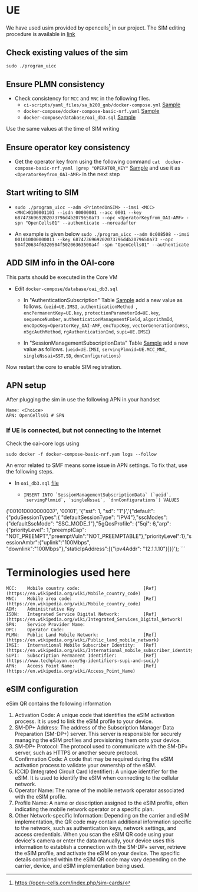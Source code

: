 # UE
We have used usim provided by opencells[^1] in our project. The SIM editing procedure is available in [link](https://open-cells.com/index.php/uiccsim-programing/)

[^1]: https://open-cells.com/index.php/sim-cards/
## Check existing values of the sim
`sudo ./program_uicc`

## Ensure PLMN consistency
* Check consistency for `MCC` and `MNC` in the following files.
	* <GnodeB repo> `ci-scripts/yaml_files/sa_b200_gnb/docker-compose.yml` [Sample](https://github.com/subhrendu1987/oai-gnodeb/blob/main/ci-scripts/yaml_files/sa_b200_gnb/docker-compose.yml)
	* <Core VM repo> `docker-compose/docker-compose-basic-nrf.yaml` [Sample](https://github.com/subhrendu1987/oai-core/blob/main/docker-compose/docker-compose-basic-nrf.yaml)
	* <Core VM repo> `docker-compose/database/oai_db3.sql` [Sample](https://github.com/subhrendu1987/oai-core/blob/main/docker-compose/database/oai_db3.sql)

Use the same values at the time of SIM writing

## Ensure operator key consistency
* Get the operator key from <Core VM repo> using the following command `cat  docker-compose-basic-nrf.yaml |grep "OPERATOR_KEY"`
[Sample](https://github.com/subhrendu1987/oai-core/blob/main/docker-compose/docker-compose-basic-nrf.yaml) and use it as `<OperatorKeyfrom_OAI-AMF>` in the next step

## Start writing to SIM
* `sudo ./program_uicc --adm <PrintedOnSIM> --imsi <MCC><MNC>0100001101 --isdn 00000001 --acc 0001 --key 6874736969202073796d4b2079650a73 --opc <OperatorKeyfrom_OAI-AMF> -spn "OpenCells01" --authenticate --noreadafter`

* An example is given below
`sudo ./program_uicc --adm 0c008508 --imsi 001010000000011 --key 6874736969202073796d4b2079650a73 --opc 504f20634f6320504f50206363500a4f -spn "OpenCells01" --authenticate`

## ADD SIM info in the OAI-core
This parts should be executed in the Core VM

* Edit `docker-compose/database/oai_db3.sql` 
	* In "AuthenticationSubscription" Table [Sample](https://github.com/subhrendu1987/oai-core/blob/main/docker-compose/database/oai_db3.sql#L154) add a new value as follows.
	(`ueid=UE.IMSI`, `authenticationMethod `, `encPermanentKey=UE.key`, `protectionParameterId=UE.key`, `sequenceNumber`, `authenticationManagementField`, `algorithmId`, `encOpcKey=OperatorKey_OAI-AMF`, `encTopcKey`, `vectorGenerationInHss`, `n5gcAuthMethod`, `rgAuthenticationInd`, `supi=UE.IMSI`)

	* In "SessionManagementSubscriptionData" Table [Sample](https://github.com/subhrendu1987/oai-core/blob/main/docker-compose/database/oai_db3.sql#L309) add a new value as follows.
	(`ueid=UE.IMSI`, `servingPlmnid=UE.MCC_MNC`, `singleNssai=SST,SD`, `dnnConfigurations`)

Now restart the core to enable SIM registration.
## APN setup
After plugging the sim in use the following APN in your handset
```
Name: <Choice>
APN: OpenCells01 # SPN
```
### If UE is connected, but not connecting to the Internet
Check the oai-core logs using 
```
sudo docker -f docker-compose-basic-nrf.yam logs --follow
```
An error related to SMF means some issue in APN settings. To fix that, use the following steps.
* In `oai_db3.sql` [file](https://github.com/5g-ucl-idrbt/oai-core/blob/main/docker-compose/database/oai_db3.sql)
  	- ```
  	  INSERT INTO `SessionManagementSubscriptionData` (`ueid`, `servingPlmnid`, `singleNssai`, `dnnConfigurations`) VALUES 
('001010000000037', '00101', '{\"sst\": 1, \"sd\": \"1\"}','{\"default\":{\"pduSessionTypes\":{ \"defaultSessionType\": \"IPV4\"},\"sscModes\": {\"defaultSscMode\": \"SSC_MODE_1\"},\"5gQosProfile\": {\"5qi\": 6,\"arp\":{\"priorityLevel\": 1,\"preemptCap\": \"NOT_PREEMPT\",\"preemptVuln\":\"NOT_PREEMPTABLE\"},\"priorityLevel\":1},\"sessionAmbr\":{\"uplink\":\"100Mbps\", \"downlink\":\"100Mbps\"},\"staticIpAddress\":[{\"ipv4Addr\": \"12.1.1.10\"}]}}');
	```


# Terminologies used here
```
MCC:	Mobile country code:						[Ref](https://en.wikipedia.org/wiki/Mobile_country_code)
MNC:	Mobile area code:							[Ref](https://en.wikipedia.org/wiki/Mobile_country_code)
ADM:	Administrative Key
ISDN:	Integrated Service Digital Network:			[Ref](https://en.wikipedia.org/wiki/Integrated_Services_Digital_Network)
SPN:	Service Provider Name:
OPC:	Operator Code:
PLMN:	Public Land Mobile Network:					[Ref](https://en.wikipedia.org/wiki/Public_land_mobile_network)
IMSI:	International Mobile Subscriber Identity:	[Ref](https://en.wikipedia.org/wiki/International_mobile_subscriber_identity)
SUPI:	Subscription Permanent Identifier:			[Ref](https://www.techplayon.com/5g-identifiers-supi-and-suci/)
APN:	Access Point Name:							[Ref](https://en.wikipedia.org/wiki/Access_Point_Name)
```
	
## eSIM configuration

eSim QR contains the following information
1. Activation Code: A unique code that identifies the eSIM activation process. It is used to link the eSIM profile to your device.
1. SM-DP+ Address: The address of the Subscription Manager Data Preparation (SM-DP+) server. This server is responsible for securely managing the eSIM profiles and provisioning them onto your device.
1. SM-DP+ Protocol: The protocol used to communicate with the SM-DP+ server, such as HTTPS or another secure protocol.
1. Confirmation Code: A code that may be required during the eSIM activation process to validate your ownership of the eSIM.
1. ICCID (Integrated Circuit Card Identifier): A unique identifier for the eSIM. It is used to identify the eSIM when connecting to the cellular network.
1. Operator Name: The name of the mobile network operator associated with the eSIM profile.
1. Profile Name: A name or description assigned to the eSIM profile, often indicating the mobile network operator or a specific plan.
1. Other Network-specific Information: Depending on the carrier and eSIM implementation, the QR code may contain additional information specific to the network, such as authentication keys, network settings, and access credentials.
When you scan the eSIM QR code using your device's camera or enter the data manually, your device uses this information to establish a connection with the SM-DP+ server, retrieve the eSIM profile, and activate the eSIM on your device. The specific details contained within the eSIM QR code may vary depending on the carrier, device, and eSIM implementation being used.





